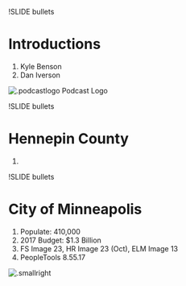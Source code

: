 !SLIDE bullets 

# Introductions

1. Kyle Benson
1. Dan Iverson

![.podcastlogo Podcast Logo](../_images/podcast.png)

!SLIDE bullets

# Hennepin County

1. 

!SLIDE bullets

# City of Minneapolis

1. Populate: 410,000 
1. 2017 Budget: $1.3 Billion
1. FS Image 23, HR Image 23 (Oct), ELM Image 13
1. PeopleTools 8.55.17

![.smallright](../_images/cityofmpls.png)
